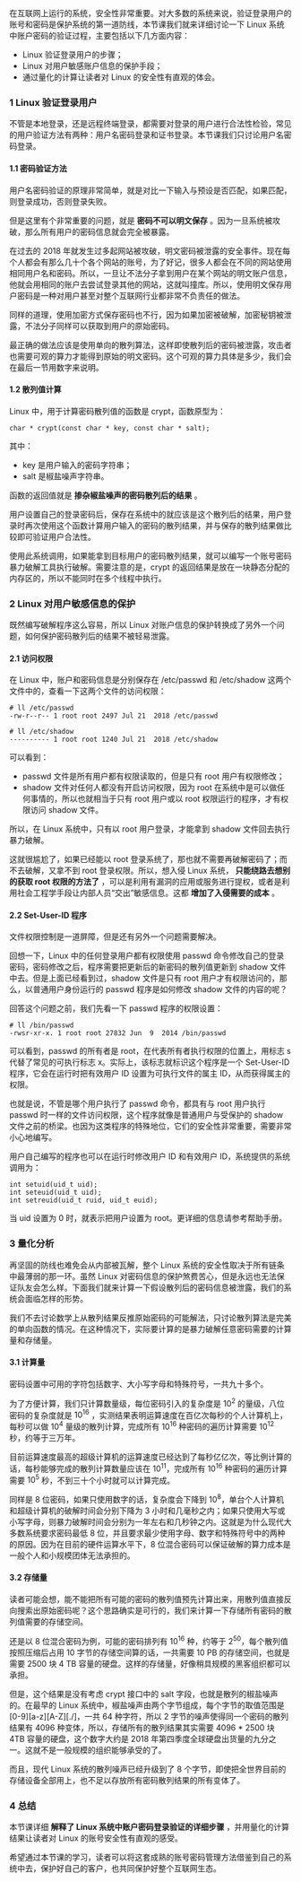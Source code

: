 在互联网上运行的系统，安全性非常重要。对大多数的系统来说，验证登录用户的账号和密码是保护系统的第一道防线，本节课我们就来详细讨论一下 Linux
系统中账户密码的验证过程，主要包括以下几方面内容：

  * Linux 验证登录用户的步骤；
  * Linux 对用户敏感账户信息的保护手段；
  * 通过量化的计算让读者对 Linux 的安全性有直观的体会。

### 1 Linux 验证登录用户

不管是本地登录，还是远程终端登录，都需要对登录的用户进行合法性检验，常见的用户验证方法有两种：用户名密码登录和证书登录。本节课我们只讨论用户名密码登录。

#### 1.1 密码验证方法

用户名密码验证的原理非常简单，就是对比一下输入与预设是否匹配，如果匹配，则登录成功，否则登录失败。

但是这里有个非常重要的问题，就是 **密码不可以明文保存** 。因为一旦系统被攻破，那么所有用户的密码信息就会完全被暴露。

在过去的 2018
年就发生过多起网站被攻破，明文密码被泄露的安全事件。现在每个人都会有那么几十个各个网站的账号，为了好记，很多人都会在不同的网站使用相同用户名和密码。所以，一旦让不法分子拿到用户在某个网站的明文账户信息，他就会用相同的账户去尝试登录其他的网站，这就叫撞库。所以，使用明文保存用户密码是一种对用户甚至对整个互联网行业都非常不负责任的做法。

同样的道理，使用加密方式保存密码也不行，因为如果加密被破解，加密秘钥被泄露，不法分子同样可以获取到用户的原始密码。

最正确的做法应该是使用单向的散列算法，这样即使散列后的密码被泄露，攻击者也需要可观的算力才能得到原始的明文密码。这个可观的算力具体是多少，我们会在最后一节用数字来说明。

#### 1.2 散列值计算

Linux 中，用于计算密码散列值的函数是 crypt，函数原型为：

    
    
    char * crypt(const char * key, const char * salt);
    

其中：

  * key 是用户输入的密码字符串；
  * salt 是椒盐噪声字符串。

函数的返回值就是 **掺杂椒盐噪声的密码散列后的结果** 。

用户设置自己的登录密码后，保存在系统中的就应该是这个散列后的结果，用户登录时再次使用这个函数计算用户输入的密码的散列结果，并与保存的散列结果做比较即可验证用户合法性。

使用此系统调用，如果能拿到目标用户的密码散列结果，就可以编写一个账号密码暴力破解工具执行破解。需要注意的是，crypt
的返回结果是放在一块静态分配的内存区的，所以不能同时在多个线程中执行。

### 2 Linux 对用户敏感信息的保护

既然编写破解程序这么容易，所以 Linux 对账户信息的保护转换成了另外一个问题，如何保护密码散列后的结果不被轻易泄露。

#### 2.1 访问权限

在 Linux 中，账户和密码信息是分别保存在 /etc/passwd 和 /etc/shadow 这两个文件中的，查看一下这两个文件的访问权限：

    
    
    # ll /etc/passwd
    -rw-r--r-- 1 root root 2497 Jul 21  2018 /etc/passwd
    
    # ll /etc/shadow
    ---------- 1 root root 1240 Jul 21  2018 /etc/shadow
    

可以看到：

  * passwd 文件是所有用户都有权限读取的，但是只有 root 用户有权限修改；
  * shadow 文件对任何人都没有开启访问权限，因为 root 在系统中是可以做任何事情的，所以也就相当于只有 root 用户或以 root 权限运行的程序，才有权限访问 shadow 文件。

所以，在 Linux 系统中，只有以 root 用户登录，才能拿到 shadow 文件回去执行暴力破解。

这就很尴尬了，如果已经能以 root 登录系统了，那也就不需要再破解密码了；而不去破解，又拿不到 root 登录权限。所以，想入侵 Linux 系统，
**只能绕路去想别的获取 root 权限的方法了** ，可以是利用有漏洞的应用或服务进行提权，或者是利用社会工程学手段让内部人员“交出”敏感信息。这都
**增加了入侵需要的成本** 。

#### 2.2 Set-User-ID 程序

文件权限控制是一道屏障，但是还有另外一个问题需要解决。

回想一下，Linux 中的任何登录用户都有权限使用 passwd 命令修改自己的登录密码，密码修改之后，程序需要把更新后的新密码的散列值更新到 shadow
文件中去。但是上面已经看到过，shadow 文件是只有 root 用户才有权限访问的，那么，以普通用户身份运行的 passwd 程序是如何修改 shadow
文件的内容的呢？

回答这个问题之前，我们先看一下 passwd 程序的权限设置：

    
    
    # ll /bin/passwd
    -rwsr-xr-x. 1 root root 27832 Jun  9  2014 /bin/passwd
    

可以看到，passwd 的所有者是 root，在代表所有者执行权限的位置上，用标志 s 代替了常见的可执行标志 x。实际上，该标志就标识这个程序是一个
Set-User-ID 程序，它会在运行时把有效用户 ID 设置为可执行文件的属主 ID，从而获得属主的权限。

也就是说，不管是哪个用户执行了 passwd 命令，都具有与 root 用户执行 passwd 时一样的文件访问权限，这个程序就像是普通用户与受保护的
shadow 文件之前的桥梁。也因为这类程序的特殊地位，它们的安全性非常重要，需要非常小心地编写。

用户自己编写的程序也可以在运行时修改用户 ID 和有效用户 ID，系统提供的系统调用为：

    
    
    int setuid(uid_t uid);
    int seteuid(uid_t uid);
    int setreuid(uid_t ruid, uid_t euid);
    

当 uid 设置为 0 时，就表示把用户设置为 root。更详细的信息请参考帮助手册。

### 3 量化分析

再坚固的防线也难免会从内部被瓦解，整个 Linux 系统的安全性取决于所有链条中最薄弱的那一环。虽然 Linux
对密码信息的保护煞费苦心，但是永远也无法保证队友会怎么样。下面我们就来计算一下假设散列后的密码信息被泄露，我们的系统会面临怎样的形势。

我们不去讨论数学上从散列结果反推原始密码的可能解法，只讨论散列算法是完美的单向函数的情况。在这种情况下，实际要计算的是暴力破解任意密码需要的计算量和存储量。

#### 3.1 计算量

密码设置中可用的字符包括数字、大小写字母和特殊符号，一共九十多个。

为了方便计算，我们只计算数量级，每位密码引入的复杂度是 $10^2$ 的量级，八位密码的复杂度就是 $10^{16}$
，实测结果表明运算速度在百亿次每秒的个人计算机上，每秒可以做 $10^4$ 量级的散列计算，完成所有 $10^{16}$ 种密码的遍历计算需要
$10^{12}$ 秒，约等于三万年。

目前运算速度最高的超级计算机的运算速度已经达到了每秒亿亿次，等比例计算的话，每秒能够完成的散列计算数量应该在 $10^{11}$，完成所有
$10^{16}$ 种密码的遍历计算需要 $10^5$ 秒，不到三十个小时就可以计算完成。

同样是 8 位密码，如果只使用数字的话，复杂度会下降到 $10^8$，单台个人计算机和超级计算机的破解时间会分别下降为 3
小时和几毫秒之内；如果只使用大写或小写字母，则暴力破解时间会分别为一年左右和几秒钟之内。这就是为什么现代大多数系统要求密码最低 8
位，并且要求最少使用字母、数字和特殊符号中的两种的原因。因为在目前的硬件运算水平下，8 位混合密码可以保证破解的算力成本是一般个人和小规模团体无法承担的。

#### 3.2 存储量

读者可能会想，能不能把所有可能的密码的散列值预先计算出来，用散列值直接反向搜索出原始密码呢？这个思路确实是可行的，我们来计算一下存储所有密码的散列值需要的存储空间。

还是以 8 位混合密码为例，可能的密码排列有 $10^{16}$ 种，约等于 $2^{50}$，每个散列值按照压缩后占用 10
字节的存储空间算的话，一共需要 10 PB 的存储空间，也就是需要 2500 块 4 TB 容量的硬盘。这样的存储量，好像稍具规模的黑客组织都可以承担。

但是，这个结果是没有考虑 crypt 接口中的 salt 字段，也就是散列的椒盐噪声的。在最早的 Linux
系统中，椒盐噪声由两个字节组成，每个字节的取值范围是 [0-9][a-z][A-Z][./]，一共 64 种字符，所以 2
字节的噪声使得同一个密码的散列结果有 4096 种变体，所以，存储所有的散列结果其实需要 4096 * 2500 块 4TB 容量的硬盘，这个数字大约是
2018 年第四季度全球硬盘出货量的九分之一。这就不是一般规模的组织能够承受的了。

而且，现代 Linux 系统的散列噪声已经升级到了 8 个字节，即使把全世界目前的存储设备全部用上，也不足以存放所有密码散列结果的所有变体了。

### 4 总结

本节课详细 **解释了 Linux 系统中账户密码登录验证的详细步骤** ，并用量化的计算结果让读者对 Linux 的账号安全性有直观的感受。

希望通过本节课的学习，读者可以将这套成熟的账号密码管理方法借鉴到自己的系统中去，保护好自己的客户，也共同保护好整个互联网生态。

